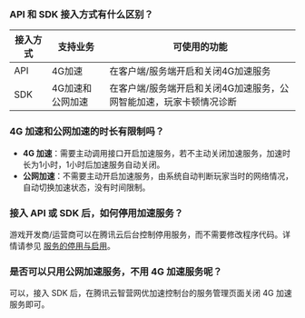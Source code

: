 ### API 和 SDK 接入方式有什么区别？

| 接入方式 | 支持业务 | 可使用的功能 |
|---------|---------|---------|
| API | 4G加速 | 在客户端/服务端开启和关闭4G加速服务 |
| SDK | 4G加速和公网加速 | 在客户端/服务端开启和关闭4G加速服务，公网智能加速，玩家卡顿情况诊断|

### 4G 加速和公网加速的时长有限制吗？
- **4G 加速**：需要主动调用接口开启加速服务，若不主动关闭加速服务，加速时长为1小时，1小时后加速服务自动关闭。
- **公网加速**：不需要主动开启加速服务，由系统自动判断玩家当时的网络情况，自动切换加速状态，没有时间限制。

### 接入 API 或 SDK 后，如何停用加速服务？

游戏开发商/运营商可以在腾讯云后台控制停用服务，而不需要修改程序代码。详情请参见 [服务的停用与启用](https://cloud.tencent.com/document/product/594/10033)。

### 是否可以只用公网加速服务，不用 4G 加速服务呢？
 可以，接入 SDK 后，在腾讯云智营网优加速控制台的服务管理页面关闭 4G 加速服务即可。


